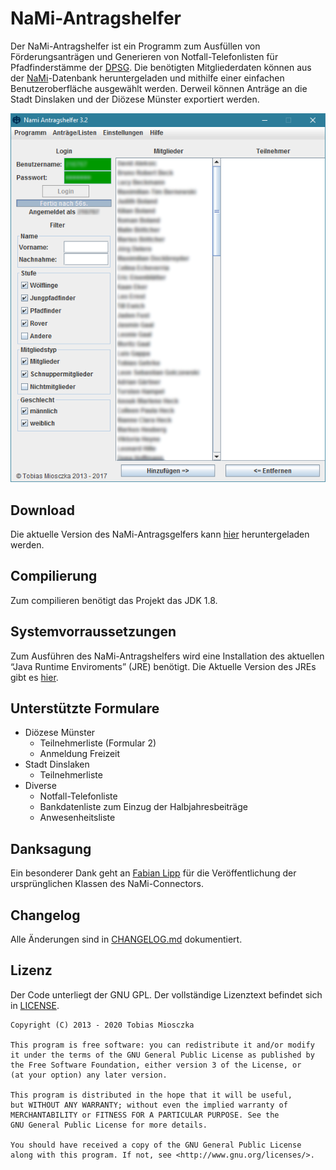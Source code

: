NaMi-Antragshelfer
======================================================================
Der NaMi-Antragshelfer ist ein Programm zum Ausfüllen von Förderungsanträgen und Generieren von Notfall-Telefonlisten für Pfadfinderstämme der [DPSG][1]. Die benötigten Mitgliederdaten können aus der [NaMi][2]-Datenbank heruntergeladen und mithilfe einer einfachen Benutzeroberfläche ausgewählt werden. Derweil können Anträge an die Stadt Dinslaken und der Diözese Münster exportiert werden.

![Benutzeroberfläche der Version 3.2](https://raw.githubusercontent.com/TobiasMiosczka/NaMi/master/pictures/preview.PNG "Benutzeroberfläche der Version 3.0")

Download
----------------------------------------------------------------------
Die aktuelle Version des NaMi-Antragsgelfers kann [hier][3] heruntergeladen werden.

Compilierung
----------------------------------------------------------------------
Zum compilieren benötigt das Projekt das JDK 1.8.

Systemvorraussetzungen
----------------------------------------------------------------------
Zum Ausführen des NaMi-Antragshelfers wird eine Installation des aktuellen “Java Runtime Enviroments” (JRE) benötigt. Die Aktuelle Version des JREs gibt es [hier][4].

Unterstützte Formulare
----------------------------------------------------------------------
* Diözese Münster
  * Teilnehmerliste (Formular 2)
  * Anmeldung Freizeit
* Stadt Dinslaken
  * Teilnehmerliste
* Diverse
  * Notfall-Telefonliste
  * Bankdatenliste zum Einzug der Halbjahresbeiträge
  * Anwesenheitsliste
  
Danksagung
----------------------------------------------------------------------
Ein besonderer Dank geht an [Fabian Lipp][5] für die Veröffentlichung der ursprünglichen Klassen des NaMi-Connectors.

Changelog
----------------------------------------------------------------------
Alle Änderungen sind in [CHANGELOG.md][6] dokumentiert.


Lizenz
----------------------------------------------------------------------
Der Code unterliegt der GNU GPL. Der vollständige Lizenztext befindet sich in [LICENSE][7].


```
Copyright (C) 2013 - 2020 Tobias Miosczka

This program is free software: you can redistribute it and/or modify
it under the terms of the GNU General Public License as published by
the Free Software Foundation, either version 3 of the License, or
(at your option) any later version.

This program is distributed in the hope that it will be useful,
but WITHOUT ANY WARRANTY; without even the implied warranty of
MERCHANTABILITY or FITNESS FOR A PARTICULAR PURPOSE. See the
GNU General Public License for more details.

You should have received a copy of the GNU General Public License
along with this program. If not, see <http://www.gnu.org/licenses/>.
```
[1]: https://dpsg.de/
[2]: https://nami.dpsg.de/
[3]: https://github.com/tobiasmiosczka/nami-antragshelfer/releases/download/3.7/nami-antragshelfer-3.7-jar-with-dependencies.jar
[4]: https://java.com/de/download/
[5]: https://github.com/fabianlipp
[6]: https://github.com/TobiasMiosczka/NaMiAntragshelfer/blob/master/CHANGELOG.md
[7]: https://github.com/TobiasMiosczka/NaMiAntragshelfer/blob/master/LICENSE
